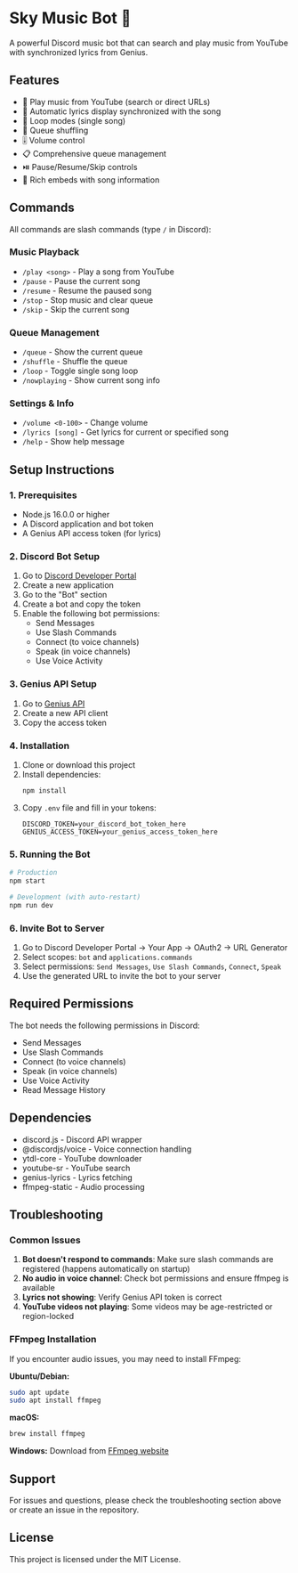 # Sky Music Bot 🎵

A powerful Discord music bot that can search and play music from YouTube with synchronized lyrics from Genius.

## Features

- 🎵 Play music from YouTube (search or direct URLs)
- 📝 Automatic lyrics display synchronized with the song
- 🔄 Loop modes (single song)
- 🔀 Queue shuffling
- 🎚️ Volume control
- 📋 Comprehensive queue management
- ⏯️ Pause/Resume/Skip controls
- 🎤 Rich embeds with song information

## Commands

All commands are slash commands (type `/` in Discord):

### Music Playback
- `/play <song>` - Play a song from YouTube
- `/pause` - Pause the current song
- `/resume` - Resume the paused song
- `/stop` - Stop music and clear queue
- `/skip` - Skip the current song

### Queue Management
- `/queue` - Show the current queue
- `/shuffle` - Shuffle the queue
- `/loop` - Toggle single song loop
- `/nowplaying` - Show current song info

### Settings & Info
- `/volume <0-100>` - Change volume
- `/lyrics [song]` - Get lyrics for current or specified song
- `/help` - Show help message

## Setup Instructions

### 1. Prerequisites

- Node.js 16.0.0 or higher
- A Discord application and bot token
- A Genius API access token (for lyrics)

### 2. Discord Bot Setup

1. Go to [Discord Developer Portal](https://discord.com/developers/applications)
2. Create a new application
3. Go to the "Bot" section
4. Create a bot and copy the token
5. Enable the following bot permissions:
   - Send Messages
   - Use Slash Commands
   - Connect (to voice channels)
   - Speak (in voice channels)
   - Use Voice Activity

### 3. Genius API Setup

1. Go to [Genius API](https://genius.com/api-clients)
2. Create a new API client
3. Copy the access token

### 4. Installation

1. Clone or download this project
2. Install dependencies:
   ```bash
   npm install
   ```
3. Copy `.env` file and fill in your tokens:
   ```
   DISCORD_TOKEN=your_discord_bot_token_here
   GENIUS_ACCESS_TOKEN=your_genius_access_token_here
   ```

### 5. Running the Bot

```bash
# Production
npm start

# Development (with auto-restart)
npm run dev
```

### 6. Invite Bot to Server

1. Go to Discord Developer Portal → Your App → OAuth2 → URL Generator
2. Select scopes: `bot` and `applications.commands`
3. Select permissions: `Send Messages`, `Use Slash Commands`, `Connect`, `Speak`
4. Use the generated URL to invite the bot to your server

## Required Permissions

The bot needs the following permissions in Discord:
- Send Messages
- Use Slash Commands
- Connect (to voice channels)
- Speak (in voice channels)
- Use Voice Activity
- Read Message History

## Dependencies

- discord.js - Discord API wrapper
- @discordjs/voice - Voice connection handling
- ytdl-core - YouTube downloader
- youtube-sr - YouTube search
- genius-lyrics - Lyrics fetching
- ffmpeg-static - Audio processing

## Troubleshooting

### Common Issues

1. **Bot doesn't respond to commands**: Make sure slash commands are registered (happens automatically on startup)
2. **No audio in voice channel**: Check bot permissions and ensure ffmpeg is available
3. **Lyrics not showing**: Verify Genius API token is correct
4. **YouTube videos not playing**: Some videos may be age-restricted or region-locked

### FFmpeg Installation

If you encounter audio issues, you may need to install FFmpeg:

**Ubuntu/Debian:**
```bash
sudo apt update
sudo apt install ffmpeg
```

**macOS:**
```bash
brew install ffmpeg
```

**Windows:**
Download from [FFmpeg website](https://ffmpeg.org/download.html)

## Support

For issues and questions, please check the troubleshooting section above or create an issue in the repository.

## License

This project is licensed under the MIT License.
